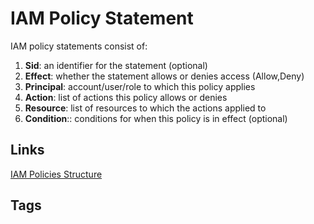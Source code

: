 # IAM Policy Statement

IAM policy statements consist of:  
1. **Sid**: an identifier for the statement (optional)  
2. **Effect**: whether the statement allows or denies access (Allow,Deny)  
3. **Principal**: account/user/role to which this policy applies  
4. **Action**: list of actions this policy allows or denies  
5. **Resource**: list of resources to which the actions applied to  
6. **Condition**:: conditions for when this policy is in effect (optional)  

## Links
[IAM Policies Structure](./202309140418)

## Tags
